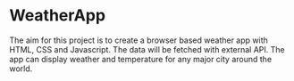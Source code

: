 # WeatherApp
The aim for this project is to create a browser based weather app with HTML, CSS and Javascript. The data will be fetched with external API. 
The app can display weather and temperature for any major city around the world.
